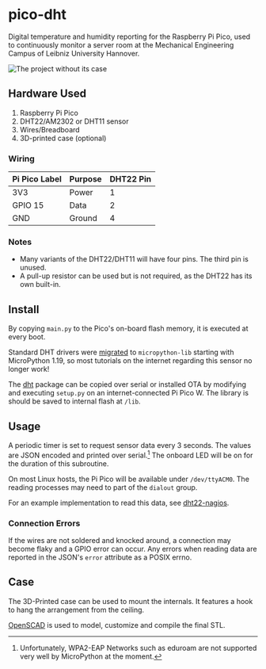 # pico-dht
Digital temperature and humidity reporting for the Raspberry Pi Pico, used to continuously monitor a server room at the Mechanical Engineering Campus of Leibniz University Hannover.

![The project without its case](doc/internals.jpg "The project without its case")

## Hardware Used
1. Raspberry Pi Pico
2. DHT22/AM2302 or DHT11 sensor
3. Wires/Breadboard
4. 3D-printed case (optional)

### Wiring
| Pi Pico Label | Purpose | DHT22 Pin |
|---------------|---------|-----------|
| 3V3           | Power   | 1         |
| GPIO 15       | Data    | 2         |
| GND           | Ground  | 4         |

### Notes
- Many variants of the DHT22/DHT11 will have four pins. The third pin is unused.
- A pull-up resistor can be used but is not required, as the DHT22 has its own built-in.

## Install
By copying `main.py` to the Pico's on-board flash memory, it is executed at every boot.

Standard DHT drivers were [migrated](https://github.com/micropython/micropython/pull/9220) to `micropython-lib` starting with MicroPython 1.19, so most tutorials on the internet regarding this sensor no longer work!

The [dht](https://github.com/micropython/micropython-lib/blob/master/micropython/drivers/sensor/dht/dht.py) package can be copied over serial or installed OTA by modifying and executing `setup.py` on an internet-connected Pi Pico W. The library is should be saved to internal flash at `/lib`.

## Usage
A periodic timer is set to request sensor data every 3 seconds. The values are JSON encoded and printed over serial.[^1] The onboard LED will be on for the duration of this subroutine.

On most Linux hosts, the Pi Pico will be available under `/dev/ttyACM0`. The reading processes may need to part of the `dialout` group.

For an example implementation to read this data, see [dht22-nagios](https://github.com/j0hax/dht22-nagios).

### Connection Errors
If the wires are not soldered and knocked around, a connection may become flaky and a GPIO error can occur. Any errors when reading data are reported in the JSON's `error` attribute as a POSIX errno.

## Case
The 3D-Printed case can be used to mount the internals. It features a hook to hang the arrangement from the ceiling.

[OpenSCAD](https://openscad.org/) is used to model, customize and compile the final STL.

[^1]: Unfortunately, WPA2-EAP Networks such as eduroam are not supported very well by MicroPython at the moment.
